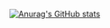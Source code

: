 [![Anurag's GitHub stats](https://github-readme-stats.vercel.app/api?username=chst365)](https://github.com/anuraghazra/github-readme-stats)
